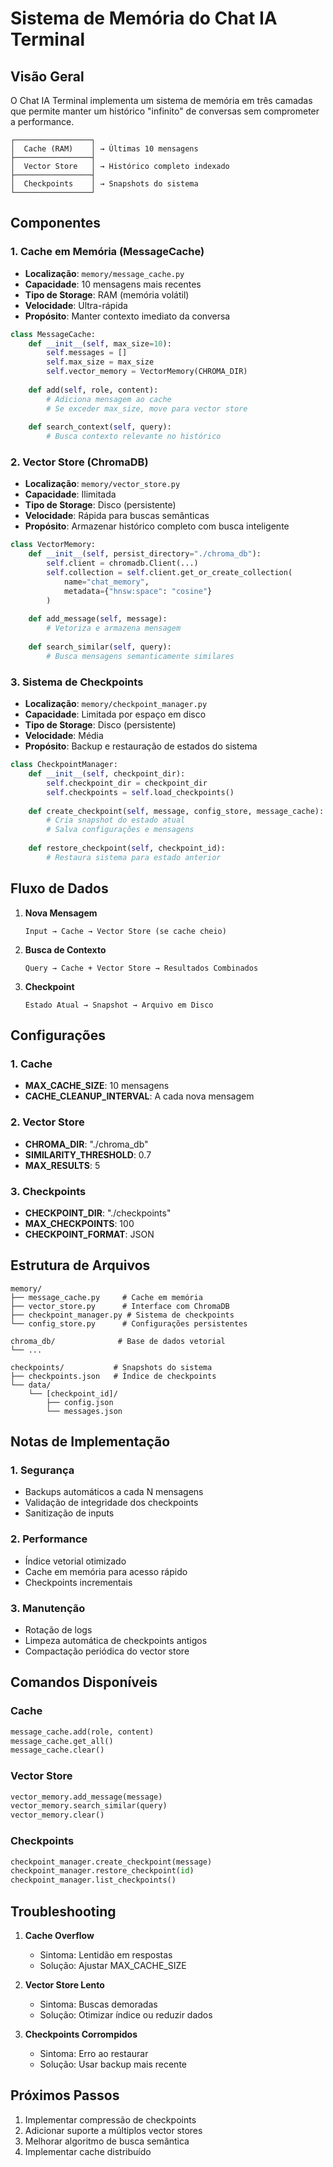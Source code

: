 # Sistema de Memória do Chat IA Terminal

## Visão Geral

O Chat IA Terminal implementa um sistema de memória em três camadas que permite manter um histórico "infinito" de conversas sem comprometer a performance.

```
┌─────────────────┐
│  Cache (RAM)    │ → Últimas 10 mensagens
├─────────────────┤
│  Vector Store   │ → Histórico completo indexado
├─────────────────┤
│  Checkpoints    │ → Snapshots do sistema
└─────────────────┘
```

## Componentes

### 1. Cache em Memória (MessageCache)

- **Localização**: `memory/message_cache.py`
- **Capacidade**: 10 mensagens mais recentes
- **Tipo de Storage**: RAM (memória volátil)
- **Velocidade**: Ultra-rápida
- **Propósito**: Manter contexto imediato da conversa

```python
class MessageCache:
    def __init__(self, max_size=10):
        self.messages = []
        self.max_size = max_size
        self.vector_memory = VectorMemory(CHROMA_DIR)
        
    def add(self, role, content):
        # Adiciona mensagem ao cache
        # Se exceder max_size, move para vector store
        
    def search_context(self, query):
        # Busca contexto relevante no histórico
```

### 2. Vector Store (ChromaDB)

- **Localização**: `memory/vector_store.py`
- **Capacidade**: Ilimitada
- **Tipo de Storage**: Disco (persistente)
- **Velocidade**: Rápida para buscas semânticas
- **Propósito**: Armazenar histórico completo com busca inteligente

```python
class VectorMemory:
    def __init__(self, persist_directory="./chroma_db"):
        self.client = chromadb.Client(...)
        self.collection = self.client.get_or_create_collection(
            name="chat_memory",
            metadata={"hnsw:space": "cosine"}
        )
        
    def add_message(self, message):
        # Vetoriza e armazena mensagem
        
    def search_similar(self, query):
        # Busca mensagens semanticamente similares
```

### 3. Sistema de Checkpoints

- **Localização**: `memory/checkpoint_manager.py`
- **Capacidade**: Limitada por espaço em disco
- **Tipo de Storage**: Disco (persistente)
- **Velocidade**: Média
- **Propósito**: Backup e restauração de estados do sistema

```python
class CheckpointManager:
    def __init__(self, checkpoint_dir):
        self.checkpoint_dir = checkpoint_dir
        self.checkpoints = self.load_checkpoints()
        
    def create_checkpoint(self, message, config_store, message_cache):
        # Cria snapshot do estado atual
        # Salva configurações e mensagens
        
    def restore_checkpoint(self, checkpoint_id):
        # Restaura sistema para estado anterior
```

## Fluxo de Dados

1. **Nova Mensagem**
   ```
   Input → Cache → Vector Store (se cache cheio)
   ```

2. **Busca de Contexto**
   ```
   Query → Cache + Vector Store → Resultados Combinados
   ```

3. **Checkpoint**
   ```
   Estado Atual → Snapshot → Arquivo em Disco
   ```

## Configurações

### 1. Cache
- **MAX_CACHE_SIZE**: 10 mensagens
- **CACHE_CLEANUP_INTERVAL**: A cada nova mensagem

### 2. Vector Store
- **CHROMA_DIR**: "./chroma_db"
- **SIMILARITY_THRESHOLD**: 0.7
- **MAX_RESULTS**: 5

### 3. Checkpoints
- **CHECKPOINT_DIR**: "./checkpoints"
- **MAX_CHECKPOINTS**: 100
- **CHECKPOINT_FORMAT**: JSON

## Estrutura de Arquivos

```
memory/
├── message_cache.py     # Cache em memória
├── vector_store.py      # Interface com ChromaDB
├── checkpoint_manager.py # Sistema de checkpoints
└── config_store.py      # Configurações persistentes

chroma_db/              # Base de dados vetorial
└── ...

checkpoints/           # Snapshots do sistema
├── checkpoints.json   # Índice de checkpoints
└── data/
    └── [checkpoint_id]/
        ├── config.json
        └── messages.json
```

## Notas de Implementação

### 1. Segurança
- Backups automáticos a cada N mensagens
- Validação de integridade dos checkpoints
- Sanitização de inputs

### 2. Performance
- Índice vetorial otimizado
- Cache em memória para acesso rápido
- Checkpoints incrementais

### 3. Manutenção
- Rotação de logs
- Limpeza automática de checkpoints antigos
- Compactação periódica do vector store

## Comandos Disponíveis

### Cache
```python
message_cache.add(role, content)
message_cache.get_all()
message_cache.clear()
```

### Vector Store
```python
vector_memory.add_message(message)
vector_memory.search_similar(query)
vector_memory.clear()
```

### Checkpoints
```python
checkpoint_manager.create_checkpoint(message)
checkpoint_manager.restore_checkpoint(id)
checkpoint_manager.list_checkpoints()
```

## Troubleshooting

1. **Cache Overflow**
   - Sintoma: Lentidão em respostas
   - Solução: Ajustar MAX_CACHE_SIZE

2. **Vector Store Lento**
   - Sintoma: Buscas demoradas
   - Solução: Otimizar índice ou reduzir dados

3. **Checkpoints Corrompidos**
   - Sintoma: Erro ao restaurar
   - Solução: Usar backup mais recente

## Próximos Passos

1. Implementar compressão de checkpoints
2. Adicionar suporte a múltiplos vector stores
3. Melhorar algoritmo de busca semântica
4. Implementar cache distribuído
